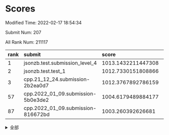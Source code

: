 # Scores

Modified Time: 2022-02-17 18:54:34

Submit Num: 207

All Rank Num: 211117

| rank |               submit               |       score        |       sigma        | pk_num |
| :--- | :--------------------------------- | :----------------- | :----------------- | :----- |
| 1    | jsonzb.test.submission_level_4     | 1013.1432211447308 | 0.8291534639885344 | 4078   |
| 2    | jsonzb.test.test_1                 | 1012.7330151808866 | 0.7955871106218134 | 4081   |
| 3    | cpp.21_12_24.submission-2b2ea0d7   | 1012.3767892786159 | 0.7995163241398393 | 4080   |
| 57   | cpp.2022_01_09.submission-5b0e3de2 | 1004.6179489884177 | 0.7120629145733935 | 4076   |
| 87   | cpp.2022_01_09.submission-816672bd | 1003.260392626681  | 0.7049884644256281 | 4082   |


<details>
<summary>全部</summary>

| rank |                 submit                 |       score        |       sigma        | pk_num |
| :--- | :------------------------------------- | :----------------- | :----------------- | :----- |
| 1    | jsonzb.test.submission_level_4         | 1013.1432211447308 | 0.8291534639885344 | 4078   |
| 2    | jsonzb.test.test_1                     | 1012.7330151808866 | 0.7955871106218134 | 4081   |
| 3    | cpp.21_12_24.submission-2b2ea0d7       | 1012.3767892786159 | 0.7995163241398393 | 4080   |
| 4    | gobigger.level_3.submission_level_3_27 | 1012.0628222045627 | 0.7925851398417254 | 4078   |
| 5    | gobigger.level_3.submission_level_3_4  | 1012.0436625927648 | 0.7837218677777924 | 4082   |
| 6    | gobigger.level_3.submission_level_3_36 | 1011.8945068142639 | 0.7644064490292705 | 4073   |
| 7    | gobigger.level_3.submission_level_3_35 | 1011.821933878106  | 0.7883537963919226 | 4082   |
| 8    | gobigger.level_3.submission_level_3_31 | 1011.5520239400977 | 0.7731832851585526 | 4077   |
| 9    | gobigger.level_3.submission_level_3_48 | 1011.1492976400118 | 0.7787591798044486 | 4078   |
| 10   | gobigger.level_3.submission_level_3_34 | 1011.1220180680594 | 0.7705323130822345 | 4079   |
| 11   | gobigger.level_3.submission_level_3_44 | 1010.9164109252889 | 0.7720687110751232 | 4081   |
| 12   | gobigger.level_3.submission_level_3_39 | 1010.8574395680533 | 0.7688188212228462 | 4082   |
| 13   | gobigger.level_3.submission_level_3_17 | 1010.7304988812399 | 0.770918921861971  | 4077   |
| 14   | gobigger.level_3.submission_level_3_0  | 1010.7115350649223 | 0.7631305872545614 | 4081   |
| 15   | gobigger.level_3.submission_level_3_20 | 1010.5796497277536 | 0.7410906615470136 | 4082   |
| 16   | gobigger.level_3.submission_level_3_16 | 1010.5570946369247 | 0.7608204836106053 | 4080   |
| 17   | gobigger.level_3.submission_level_3_13 | 1010.4597881073264 | 0.7469636695132468 | 4079   |
| 18   | gobigger.level_3.submission_level_3_7  | 1010.4113626208243 | 0.7607742920913738 | 4081   |
| 19   | gobigger.level_3.submission_level_3_30 | 1010.3826143202579 | 0.7715156239187242 | 4080   |
| 20   | gobigger.level_3.submission_level_3_15 | 1010.3787790016801 | 0.7581706241827372 | 4085   |
| 21   | gobigger.level_3.submission_level_3_29 | 1010.3696104795314 | 0.7588750179361737 | 4078   |
| 22   | gobigger.level_3.submission_level_3_46 | 1010.2733091475683 | 0.7786968755002524 | 4082   |
| 23   | gobigger.level_3.submission_level_3_24 | 1010.2476010250832 | 0.7533051298579692 | 4078   |
| 24   | gobigger.level_3.submission_level_3_41 | 1010.1938044759996 | 0.7841166551569313 | 4083   |
| 25   | gobigger.level_3.submission_level_3_11 | 1010.1561427067174 | 0.740231554521506  | 4081   |
| 26   | gobigger.level_3.submission_level_3_49 | 1010.1009566356508 | 0.7483316552224245 | 4077   |
| 27   | gobigger.level_3.submission_level_3_2  | 1010.0873625080886 | 0.7851462850484593 | 4081   |
| 28   | gobigger.level_3.submission_level_3_32 | 1010.0293760998698 | 0.7748453963884719 | 4078   |
| 29   | gobigger.level_3.submission_level_3_18 | 1010.0286758802548 | 0.7568472360293603 | 4078   |
| 30   | gobigger.level_3.submission_level_3_14 | 1010.0159650015216 | 0.7551266319295138 | 4075   |
| 31   | gobigger.level_3.submission_level_3_37 | 1010.0079858084042 | 0.7453405343603694 | 4081   |
| 32   | gobigger.level_3.submission_level_3_33 | 1009.9297295642689 | 0.7397207610628044 | 4078   |
| 33   | gobigger.level_3.submission_level_3_19 | 1009.9190892084549 | 0.7510250926608817 | 4078   |
| 34   | gobigger.level_3.submission_level_3_47 | 1009.9153139631441 | 0.767055473817393  | 4080   |
| 35   | gobigger.level_3.submission_level_3_23 | 1009.8495922828779 | 0.7564151184488587 | 4084   |
| 36   | gobigger.level_3.submission_level_3_42 | 1009.8138719513784 | 0.7575650126959727 | 4082   |
| 37   | gobigger.level_3.submission_level_3_38 | 1009.8007827982332 | 0.7438911424609697 | 4082   |
| 38   | gobigger.level_3.submission_level_3_1  | 1009.5924211730168 | 0.7537512375653928 | 4076   |
| 39   | gobigger.level_3.submission_level_3_6  | 1009.5545262041016 | 0.7657949774200514 | 4084   |
| 40   | gobigger.level_3.submission_level_3_3  | 1009.5050612216363 | 0.7510168153625748 | 4078   |
| 41   | gobigger.level_3.submission_level_3_26 | 1009.4058134376065 | 0.7559751533306865 | 4082   |
| 42   | gobigger.level_3.submission_level_3_9  | 1009.3827785956156 | 0.7634301137082216 | 4080   |
| 43   | gobigger.level_3.submission_level_3_5  | 1009.343705168914  | 0.767007472580212  | 4079   |
| 44   | gobigger.level_3.submission_level_3_12 | 1009.3024724834645 | 0.7444896701338514 | 4076   |
| 45   | gobigger.level_3.submission_level_3_21 | 1009.1086741106274 | 0.7486856108180118 | 4079   |
| 46   | gobigger.level_3.submission_level_3_28 | 1009.064633240717  | 0.7370938826789577 | 4075   |
| 47   | gobigger.level_3.submission_level_3_45 | 1008.8805590930896 | 0.7279331066388351 | 4085   |
| 48   | gobigger.level_3.submission_level_3_10 | 1008.808070983196  | 0.7522397435384612 | 4082   |
| 49   | gobigger.level_3.submission_level_3_8  | 1008.7663162217699 | 0.7357656768558597 | 4081   |
| 50   | gobigger.level_3.submission_level_3_25 | 1008.7487596181671 | 0.7457793372385646 | 4078   |
| 51   | gobigger.level_3.submission_level_3_43 | 1008.6502474410642 | 0.7465247450666929 | 4083   |
| 52   | gobigger.level_3.submission_level_3_22 | 1008.0972274247129 | 0.7455933313812663 | 4082   |
| 53   | gobigger.level_3.submission_level_3_40 | 1007.9752017505259 | 0.7293004230265215 | 4079   |
| 54   | gobigger.level_1.submission_level_1_43 | 1004.937226568987  | 0.7200779455175288 | 4081   |
| 55   | gobigger.level_1.submission_level_1_28 | 1004.8942632855095 | 0.7161043406989236 | 4082   |
| 56   | gobigger.level_1.submission_level_1_15 | 1004.6410928284603 | 0.725128346075182  | 4076   |
| 57   | cpp.2022_01_09.submission-5b0e3de2     | 1004.6179489884177 | 0.7120629145733935 | 4076   |
| 58   | gobigger.level_1.submission_level_1_4  | 1004.4763403052335 | 0.7050340085262476 | 4079   |
| 59   | gobigger.level_1.submission_level_1_18 | 1004.4002827155322 | 0.7204021350064017 | 4077   |
| 60   | gobigger.level_1.submission_level_1_35 | 1004.3322234641911 | 0.7194584429220493 | 4082   |
| 61   | gobigger.level_1.submission_level_1_12 | 1004.2600934361216 | 0.7394066334303246 | 4078   |
| 62   | gobigger.level_1.submission_level_1_31 | 1004.2078956683317 | 0.7191225719408858 | 4084   |
| 63   | gobigger.level_1.submission_level_1_46 | 1004.0301961588368 | 0.7186705783981195 | 4081   |
| 64   | gobigger.level_1.submission_level_1_30 | 1003.9380697423483 | 0.7221407215603999 | 4085   |
| 65   | gobigger.level_1.submission_level_1_40 | 1003.9199163787094 | 0.6984507691456896 | 4078   |
| 66   | gobigger.level_1.submission_level_1_41 | 1003.9085880261547 | 0.7181242819018883 | 4077   |
| 67   | gobigger.level_1.submission_level_1_48 | 1003.9028951520453 | 0.7151328377778732 | 4079   |
| 68   | gobigger.level_1.submission_level_1_27 | 1003.8483619873152 | 0.722562295943937  | 4081   |
| 69   | gobigger.level_1.submission_level_1_9  | 1003.7504977084513 | 0.7141273284416936 | 4081   |
| 70   | gobigger.level_1.submission_level_1_2  | 1003.7391970177553 | 0.7225578738164791 | 4082   |
| 71   | gobigger.level_1.submission_level_1_33 | 1003.7373603592091 | 0.7208242340334888 | 4081   |
| 72   | gobigger.level_1.submission_level_1_5  | 1003.7320138221867 | 0.7129771751737297 | 4079   |
| 73   | gobigger.level_1.submission_level_1_19 | 1003.5880086214194 | 0.7101089954080096 | 4075   |
| 74   | gobigger.level_1.submission_level_1_20 | 1003.5861268036945 | 0.7197845805454801 | 4078   |
| 75   | gobigger.level_1.submission_level_1_14 | 1003.5635764834038 | 0.7284740567476137 | 4084   |
| 76   | gobigger.level_1.submission_level_1_32 | 1003.5512888245959 | 0.7153377994302157 | 4081   |
| 77   | gobigger.level_1.submission_level_1_21 | 1003.5323649586376 | 0.7318418008887587 | 4083   |
| 78   | gobigger.level_1.submission_level_1_44 | 1003.4523889892307 | 0.7147410436929056 | 4083   |
| 79   | gobigger.level_1.submission_level_1_38 | 1003.4518721542663 | 0.7056334925155734 | 4076   |
| 80   | gobigger.level_1.submission_level_1_49 | 1003.4427015251221 | 0.725380952629927  | 4081   |
| 81   | gobigger.level_1.submission_level_1_26 | 1003.4341266561225 | 0.7202406806415437 | 4077   |
| 82   | gobigger.level_1.submission_level_1_42 | 1003.431409269608  | 0.7151304421584893 | 4082   |
| 83   | gobigger.level_1.submission_level_1_23 | 1003.3957463464066 | 0.7312515475679093 | 4078   |
| 84   | gobigger.level_1.submission_level_1_36 | 1003.3711049065944 | 0.7144808493808479 | 4079   |
| 85   | gobigger.level_1.submission_level_1_8  | 1003.3531145674734 | 0.7198977434856155 | 4076   |
| 86   | gobigger.level_1.submission_level_1_39 | 1003.2980011040561 | 0.7221950153284549 | 4082   |
| 87   | cpp.2022_01_09.submission-816672bd     | 1003.260392626681  | 0.7049884644256281 | 4082   |
| 88   | gobigger.level_1.submission_level_1_47 | 1003.2125419363061 | 0.7058844228360911 | 4081   |
| 89   | gobigger.level_1.submission_level_1_34 | 1003.199525725984  | 0.7294601018629457 | 4075   |
| 90   | gobigger.level_1.submission_level_1_13 | 1003.1326939259964 | 0.7110157673354455 | 4079   |
| 91   | gobigger.level_1.submission_level_1_25 | 1003.1094040028285 | 0.7103901156021483 | 4078   |
| 92   | gobigger.level_1.submission_level_1_16 | 1003.0531323246788 | 0.710657658495896  | 4081   |
| 93   | gobigger.level_1.submission_level_1_17 | 1003.0393662357142 | 0.7214615550313087 | 4083   |
| 94   | gobigger.level_1.submission_level_1_45 | 1003.0211450531468 | 0.7170954942308655 | 4078   |
| 95   | gobigger.level_1.submission_level_1_37 | 1003.0187976625994 | 0.7093514895632552 | 4084   |
| 96   | gobigger.level_1.submission_level_1_10 | 1002.8839263786151 | 0.7122372340171477 | 4076   |
| 97   | gobigger.level_1.submission_level_1_6  | 1002.8556523554203 | 0.7123188787860437 | 4080   |
| 98   | gobigger.level_1.submission_level_1_0  | 1002.6489951841968 | 0.7129430639059897 | 4084   |
| 99   | gobigger.level_1.submission_level_1_22 | 1002.625985143557  | 0.7282730232196768 | 4077   |
| 100  | gobigger.level_1.submission_level_1_1  | 1002.5848774083271 | 0.7164579678416574 | 4079   |
| 101  | gobigger.level_1.submission_level_1_24 | 1002.5104669535201 | 0.7274383152071917 | 4081   |
| 102  | gobigger.level_1.submission_level_1_11 | 1002.3598612453461 | 0.7187842877462693 | 4073   |
| 103  | gobigger.level_1.submission_level_1_29 | 1002.2871589990546 | 0.7211087104709516 | 4082   |
| 104  | gobigger.level_1.submission_level_1_7  | 1002.2101377725546 | 0.7077707451598788 | 4082   |
| 105  | gobigger.level_1.submission_level_1_3  | 1001.7814440156432 | 0.7139539607092932 | 4077   |
| 106  | gobigger.random.submission_random_32   | 997.2097387157629  | 0.703426270449326  | 4081   |
| 107  | gobigger.random.submission_random_11   | 997.1354829622485  | 0.7150886215729155 | 4085   |
| 108  | gobigger.random.submission_random_45   | 997.0858435780423  | 0.7113287980799556 | 4084   |
| 109  | gobigger.random.submission_random_19   | 996.9657475926086  | 0.7116328605017427 | 4084   |
| 110  | gobigger.random.submission_random_9    | 996.8204439800045  | 0.6997475624110493 | 4080   |
| 111  | gobigger.random.submission_random_47   | 996.7764533877124  | 0.7177030619405573 | 4081   |
| 112  | gobigger.random.submission_random_48   | 996.5947319806568  | 0.7245234832951776 | 4082   |
| 113  | gobigger.random.submission_random_40   | 996.5416897516548  | 0.7125161363880892 | 4075   |
| 114  | gobigger.random.submission_random_43   | 996.5125599476078  | 0.7112826124993432 | 4077   |
| 115  | gobigger.random.submission_random_16   | 996.396605371117   | 0.7211524284970111 | 4082   |
| 116  | gobigger.random.submission_random_41   | 996.3457112351076  | 0.7083295983896551 | 4079   |
| 117  | gobigger.random.submission_random_15   | 996.3087074385576  | 0.7101039394757152 | 4081   |
| 118  | gobigger.random.submission_random_25   | 996.2983011194419  | 0.6963350814533869 | 4076   |
| 119  | gobigger.random.submission_random_12   | 996.2924397937604  | 0.7119184716230242 | 4078   |
| 120  | gobigger.random.submission_random_31   | 996.2441128567345  | 0.7217575333033022 | 4083   |
| 121  | gobigger.random.submission_random_7    | 996.2223630330433  | 0.7146533270752093 | 4083   |
| 122  | gobigger.random.submission_random_17   | 996.1953102150704  | 0.7109609649528439 | 4082   |
| 123  | gobigger.random.submission_random_29   | 996.1851653247411  | 0.7111527067758727 | 4081   |
| 124  | gobigger.random.submission_random_37   | 996.1554254201285  | 0.6981547653179387 | 4081   |
| 125  | gobigger.random.submission_random_10   | 996.1180343497941  | 0.7033630932462868 | 4081   |
| 126  | gobigger.random.submission_random_34   | 996.117677737932   | 0.7126604377512349 | 4081   |
| 127  | gobigger.random.submission_random_27   | 996.107239546022   | 0.7116512350298343 | 4080   |
| 128  | gobigger.random.submission_random_2    | 996.0982182050809  | 0.7093714534767057 | 4080   |
| 129  | gobigger.random.submission_random_28   | 996.0789711468854  | 0.7095785672667482 | 4079   |
| 130  | gobigger.random.submission_random_0    | 996.0544853844733  | 0.7107789514524461 | 4085   |
| 131  | gobigger.random.submission_random_46   | 996.0241333063459  | 0.7184498068335828 | 4078   |
| 132  | gobigger.random.submission_random_38   | 995.9194442656058  | 0.7086370757512988 | 4075   |
| 133  | gobigger.random.submission_random_13   | 995.8590853325793  | 0.7175277625299122 | 4080   |
| 134  | gobigger.random.submission_random_36   | 995.7803437221683  | 0.7114103031019378 | 4079   |
| 135  | gobigger.random.submission_random_3    | 995.7282808023007  | 0.7057115231493842 | 4081   |
| 136  | gobigger.random.submission_random_35   | 995.6942743909646  | 0.7198752646201068 | 4079   |
| 137  | gobigger.random.submission_random_1    | 995.6016800059202  | 0.7006331573744481 | 4075   |
| 138  | gobigger.random.submission_random_18   | 995.5951106217449  | 0.722880084899821  | 4075   |
| 139  | gobigger.random.submission_random_4    | 995.5707910925439  | 0.7022028005090404 | 4077   |
| 140  | gobigger.random.submission_random_44   | 995.4999370854277  | 0.7050633073956873 | 4079   |
| 141  | gobigger.random.submission_random_33   | 995.4888688252383  | 0.7146126344309226 | 4084   |
| 142  | gobigger.random.submission_random_20   | 995.4877853629471  | 0.7155106495377958 | 4083   |
| 143  | gobigger.random.submission_random_24   | 995.4855586629625  | 0.7059181511926501 | 4080   |
| 144  | gobigger.random.submission_random_49   | 995.4817507806355  | 0.7189653763070321 | 4077   |
| 145  | gobigger.random.submission_random_6    | 995.4590990689896  | 0.7348317770703832 | 4081   |
| 146  | gobigger.random.submission_random_30   | 995.3712536556623  | 0.7068710183202351 | 4081   |
| 147  | gobigger.random.submission_random_26   | 995.3267654430349  | 0.717029377013965  | 4080   |
| 148  | gobigger.random.submission_random_42   | 995.2264545881513  | 0.7129221839255572 | 4082   |
| 149  | gobigger.random.submission_random_21   | 995.1573795095454  | 0.7206617804999232 | 4077   |
| 150  | gobigger.random.submission_random_5    | 995.0302553616643  | 0.7196978304636166 | 4072   |
| 151  | gobigger.random.submission_random_22   | 994.8989497563058  | 0.7113403842290418 | 4075   |
| 152  | gobigger.random.submission_random_14   | 994.854408901098   | 0.7389457487205883 | 4081   |
| 153  | gobigger.random.submission_random_39   | 994.3694879086622  | 0.7269455977903954 | 4079   |
| 154  | gobigger.random.submission_random_23   | 994.2011744368309  | 0.731103031803564  | 4076   |
| 155  | gobigger.random.submission_random_8    | 994.0382346615089  | 0.7217096040693006 | 4079   |
| 156  | gobigger.level_2.submission_level_2_38 | 993.8112793463173  | 0.7446698338177584 | 4081   |
| 157  | gobigger.level_2.submission_level_2_40 | 993.2011886556974  | 0.7426283420229081 | 4083   |
| 158  | gobigger.level_2.submission_level_2_9  | 993.1322062088263  | 0.7513475692402688 | 4080   |
| 159  | gobigger.level_2.submission_level_2_17 | 993.1081901307051  | 0.7391294467175429 | 4080   |
| 160  | gobigger.level_2.submission_level_2_26 | 993.1068163712368  | 0.7503617048487075 | 4083   |
| 161  | gobigger.level_2.submission_level_2_15 | 992.9859992359959  | 0.7169346020177076 | 4078   |
| 162  | gobigger.level_2.submission_level_2_14 | 992.9659191712265  | 0.7464111001418291 | 4081   |
| 163  | gobigger.level_2.submission_level_2_27 | 992.7876315127617  | 0.7341187097265353 | 4074   |
| 164  | gobigger.level_2.submission_level_2_31 | 992.7511716029773  | 0.746753886619187  | 4080   |
| 165  | gobigger.level_2.submission_level_2_10 | 992.7494606076973  | 0.7452689209860919 | 4079   |
| 166  | gobigger.level_2.submission_level_2_22 | 992.6107793507589  | 0.7655368356258938 | 4077   |
| 167  | gobigger.level_2.submission_level_2_12 | 992.5742909974535  | 0.7263255856890917 | 4083   |
| 168  | gobigger.level_2.submission_level_2_39 | 992.5677159653957  | 0.7573327337334396 | 4076   |
| 169  | gobigger.level_2.submission_level_2_11 | 992.5407943978619  | 0.7378799680977326 | 4080   |
| 170  | gobigger.level_2.submission_level_2_30 | 992.4712218451314  | 0.7642332621055705 | 4080   |
| 171  | gobigger.level_2.submission_level_2_24 | 992.4348006596271  | 0.7324755290454658 | 4083   |
| 172  | gobigger.level_2.submission_level_2_43 | 992.3958765210679  | 0.7518224894549863 | 4080   |
| 173  | gobigger.level_2.submission_level_2_33 | 992.3858156721755  | 0.7451642838647933 | 4082   |
| 174  | gobigger.level_2.submission_level_2_41 | 992.3459866640516  | 0.7521473176542017 | 4080   |
| 175  | gobigger.level_2.submission_level_2_1  | 992.2286783299736  | 0.7486865401190139 | 4076   |
| 176  | gobigger.level_2.submission_level_2_19 | 992.2255456499597  | 0.7398934545503153 | 4078   |
| 177  | gobigger.level_2.submission_level_2_47 | 992.2171510034289  | 0.751194487707585  | 4075   |
| 178  | gobigger.level_2.submission_level_2_23 | 992.1150579536294  | 0.7505953853223338 | 4078   |
| 179  | gobigger.level_2.submission_level_2_49 | 992.0674924981605  | 0.7477999956074898 | 4082   |
| 180  | gobigger.level_2.submission_level_2_42 | 992.0660257590766  | 0.736830366678366  | 4081   |
| 181  | gobigger.level_2.submission_level_2_5  | 992.0380456587895  | 0.7577680947201079 | 4080   |
| 182  | gobigger.level_2.submission_level_2_6  | 991.9846677747375  | 0.7515020691284559 | 4079   |
| 183  | gobigger.level_2.submission_level_2_32 | 991.9596591460919  | 0.7438809689260661 | 4078   |
| 184  | gobigger.level_2.submission_level_2_37 | 991.8602736988626  | 0.7412448967438567 | 4083   |
| 185  | gobigger.level_2.submission_level_2_4  | 991.8489524416584  | 0.7227589849183855 | 4079   |
| 186  | gobigger.level_2.submission_level_2_8  | 991.81961238981    | 0.7407262018823194 | 4074   |
| 187  | gobigger.level_2.submission_level_2_13 | 991.8139990931501  | 0.7537880898842302 | 4080   |
| 188  | gobigger.level_2.submission_level_2_18 | 991.7323300441661  | 0.7452250281650675 | 4081   |
| 189  | gobigger.level_2.submission_level_2_16 | 991.6805791742822  | 0.7695160827992722 | 4080   |
| 190  | gobigger.level_2.submission_level_2_35 | 991.6285552402358  | 0.75174638852373   | 4082   |
| 191  | gobigger.level_2.submission_level_2_20 | 991.5274454424933  | 0.7516994537817341 | 4075   |
| 192  | gobigger.level_2.submission_level_2_7  | 991.4516110367757  | 0.7549514923354766 | 4077   |
| 193  | gobigger.level_2.submission_level_2_2  | 991.4434707499104  | 0.7506415814381509 | 4077   |
| 194  | gobigger.level_2.submission_level_2_29 | 991.4180762764181  | 0.7655252397806518 | 4082   |
| 195  | gobigger.level_2.submission_level_2_28 | 991.3748290928467  | 0.7434928432585214 | 4077   |
| 196  | gobigger.level_2.submission_level_2_45 | 991.2607978013048  | 0.7629924709448457 | 4075   |
| 197  | gobigger.level_2.submission_level_2_34 | 991.189328911586   | 0.7598962088002815 | 4071   |
| 198  | gobigger.level_2.submission_level_2_25 | 991.0829577668     | 0.7453875275891388 | 4081   |
| 199  | gobigger.level_2.submission_level_2_48 | 990.7543097870118  | 0.7563041236763969 | 4075   |
| 200  | gobigger.level_2.submission_level_2_21 | 990.7166040146093  | 0.7437661823787097 | 4084   |
| 201  | gobigger.level_2.submission_level_2_36 | 990.6970615445397  | 0.7539951362996821 | 4081   |
| 202  | gobigger.level_2.submission_level_2_44 | 990.6789783937868  | 0.7634404225561651 | 4077   |
| 203  | gobigger.level_2.submission_level_2_0  | 990.5525935751559  | 0.7646047758764903 | 4079   |
| 204  | gobigger.level_2.submission_level_2_3  | 989.6001586872862  | 0.7918747035808203 | 4077   |
| 205  | gobigger.level_2.submission_level_2_46 | 988.9511292458234  | 0.7935224468587686 | 4079   |
| 206  | gobigger.none.submission_none_1        | 978.3110397006159  | 1.2307287365093498 | 4079   |
| 207  | gobigger.none.submission_none_0        | 974.9672426764441  | 1.5724558965046944 | 4076   |

</details>